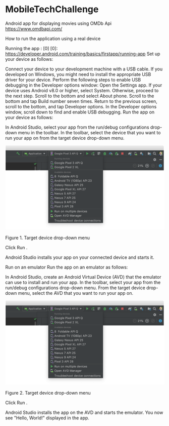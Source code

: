 # MobileTechChallenge
Android app for displaying movies using OMDb Api https://www.omdbapi.com/


How to run the application using a real device


Running the app : [0]
[0]: https://developer.android.com/training/basics/firstapp/running-app
Set up your device as follows: 

Connect your device to your development machine with a USB cable. If you developed on Windows, you might need to install the appropriate USB driver for your device.
Perform the following steps to enable USB debugging in the Developer options window:
Open the Settings app.
If your device uses Android v8.0 or higher, select System. Otherwise, proceed to the next step.
Scroll to the bottom and select About phone.
Scroll to the bottom and tap Build number seven times.
Return to the previous screen, scroll to the bottom, and tap Developer options.
In the Developer options window, scroll down to find and enable USB debugging.
Run the app on your device as follows:

In Android Studio, select your app from the run/debug configurations drop-down menu in the toolbar.
In the toolbar, select the device that you want to run your app on from the target device drop-down menu.

![android_studio_device](screenshots/deploy_run_app.png)

Figure 1. Target device drop-down menu

Click Run .

Android Studio installs your app on your connected device and starts it.



Run on an emulator
Run the app on an emulator as follows:

In Android Studio, create an Android Virtual Device (AVD) that the emulator can use to install and run your app.
In the toolbar, select your app from the run/debug configurations drop-down menu.
From the target device drop-down menu, select the AVD that you want to run your app on.

![android_studio_device_emu](screenshots/deploy_run_app_emu.png)

Figure 2. Target device drop-down menu

Click Run .

Android Studio installs the app on the AVD and starts the emulator. You now see "Hello, World!" displayed in the app.
